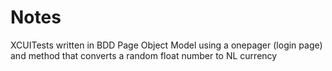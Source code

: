 # Notes
XCUITests written in BDD Page Object Model using a onepager (login page) and method that converts a random float number to NL currency
